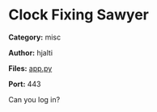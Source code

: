 # Clock Fixing Sawyer
**Category:** misc

**Author:** hjalti

**Files:** [app.py](./src/app.py)

**Port:** 443

Can you log in?
